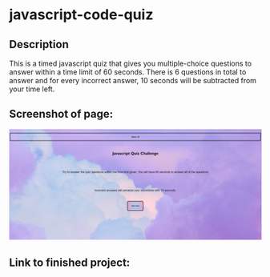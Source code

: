 # javascript-code-quiz

## Description 
This is a timed javascript quiz that gives you multiple-choice questions to answer within a time limit of 60 seconds. 
There is 6 questions in total to answer and for every incorrect answer, 10 seconds will be subtracted from your time left.  

## Screenshot of page:

![portfolio screenshot](/assets/images/screenshotquiz.jpg)

## Link to finished project: 


